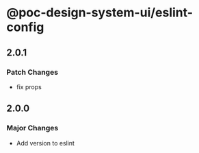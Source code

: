 # @poc-design-system-ui/eslint-config

## 2.0.1

### Patch Changes

- fix props

## 2.0.0

### Major Changes

- Add version to eslint
